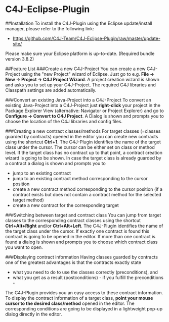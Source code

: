 C4J-Eclipse-Plugin
==================
##Installation
To install the C4J-Plugin using the Eclipse update/install manager, please refer to the following link:
* https://github.com/C4J-Team/C4J-Eclipse-Plugin/raw/master/update-site/

Please make sure your Eclipse platform is up-to-date. (Required bundle version 3.8.2)

##Feature List
###Create a new C4J-Project
You can create a new C4J-Project using the "new Project" wizard of Eclipse. Just go to e.g. **File -> New -> Project -> C4J Project Wizard**. 
A project creation wizard is shown and asks you to set up your C4J-Project. The required C4J libraries and Classpath settings are added automatically.

###Convert an existing Java-Project into a C4J-Project
To convert an existing Java-Project into a C4J-Project just **right-click** your project in the Package Explorer View (alternative: Navigator or Project Explorer) and go to **Configure -> Convert to C4J Project**. A Dialog is shown and prompts you to choose the location of the C4J libraries and config files.

###Creating a new contract classes/methods
For target classes (=classes guarded by contracts) opened in the editor you can create new contracts using the shortcut **Ctrl+1**. The C4J-Plugin identifies the name of the target class under the cursor. The cursor can be either set on class or method level. If the target class has no contract up to that point, a contract creation wizard is going to be shown. In case the target class is already guarded by a contract a dialog is shown and prompts you to 
* jump to an existing contract
* jump to an existing contract method corresponding to the cursor position 
* create a new contract method corresponding to the cursor position (if a contract exists but does not contain a contract method for the selected target method)
* create a new contract for the corresponding target

###Switching between target and contract class
You can jump from target classes to the corresponding contract classes using the shortcut **Ctrl+Alt+Right** and/or **Ctrl+Alt+Left**. The C4J-Plugin identifies the name of the target class under the cursor. If exactly one contract is found this contract is going to be opened in the editor. If more than one contract is found a dialog is shown and prompts you to choose which contract class you want to open.

###Displaying contract information 
Having classes guarded by contracts one of the greatest advantages is that the contracts exactly state 
* what you need to do to use the classes correctly (preconditions), and
* what you get as a result (postconditions) - if you fulfill the preconditions -

The C4J-Plugin provides you an easy access to these contract information. To display the contract information of a target class, **point your mouse cursor to the desired class/method** opened in the editor. The corresponding conditions are going to be displayed in a lightweight pop-up dialog directly in the editor.
